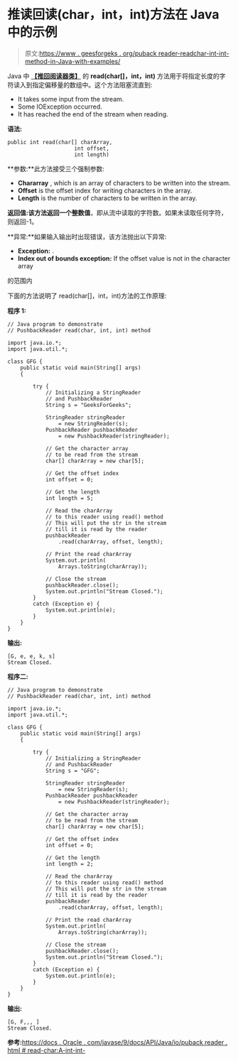 # 推读回读(char，int，int)方法在 Java 中的示例

> 原文:[https://www . geesforgeks . org/puback reader-readchar-int-int-method-in-Java-with-examples/](https://www.geeksforgeeks.org/pushbackreader-readchar-int-int-method-in-java-with-examples/)

Java 中 **[【推回阅读器类】](https://www.geeksforgeeks.org/java-io-pushbackreader-class-java/)** 的 **read(char[]，int，int)** 方法用于将指定长度的字符读入到指定偏移量的数组中。这个方法阻塞流直到:

*   It takes some input from the stream.
*   Some IOException occurred.
*   It has reached the end of the stream when reading.

**语法:**

```
public int read(char[] charArray, 
                     int offset, 
                     int length) 
```

**参数:**此方法接受三个强制参数:

*   **Chararray** , which is an array of characters to be written into the stream.
*   **Offset** is the offset index for writing characters in the array.
*   **Length** is the number of characters to be written in the array.

**返回值:**该方法返回一个**整数值**，即从流中读取的字符数。如果未读取任何字符，则返回-1。

**异常:**如果输入输出时出现错误，该方法抛出以下异常:

*   **Exception:** .
*   **Index out of bounds exception:** If the offset value is not in the character array

的范围内

下面的方法说明了 read(char[]，int，int)方法的工作原理:

**程序 1:**

```
// Java program to demonstrate
// PushbackReader read(char, int, int) method

import java.io.*;
import java.util.*;

class GFG {
    public static void main(String[] args)
    {

        try {
            // Initializing a StringReader
            // and PushbackReader
            String s = "GeeksForGeeks";

            StringReader stringReader
                = new StringReader(s);
            PushbackReader pushbackReader
                = new PushbackReader(stringReader);

            // Get the character array
            // to be read from the stream
            char[] charArray = new char[5];

            // Get the offset index
            int offset = 0;

            // Get the length
            int length = 5;

            // Read the charArray
            // to this reader using read() method
            // This will put the str in the stream
            // till it is read by the reader
            pushbackReader
                .read(charArray, offset, length);

            // Print the read charArray
            System.out.println(
                Arrays.toString(charArray));

            // Close the stream
            pushbackReader.close();
            System.out.println("Stream Closed.");
        }
        catch (Exception e) {
            System.out.println(e);
        }
    }
}
```

**输出:**

```
[G, e, e, k, s]
Stream Closed.

```

**程序二:**

```
// Java program to demonstrate
// PushbackReader read(char, int, int) method

import java.io.*;
import java.util.*;

class GFG {
    public static void main(String[] args)
    {

        try {
            // Initializing a StringReader
            // and PushbackReader
            String s = "GFG";

            StringReader stringReader
                = new StringReader(s);
            PushbackReader pushbackReader
                = new PushbackReader(stringReader);

            // Get the character array
            // to be read from the stream
            char[] charArray = new char[5];

            // Get the offset index
            int offset = 0;

            // Get the length
            int length = 2;

            // Read the charArray
            // to this reader using read() method
            // This will put the str in the stream
            // till it is read by the reader
            pushbackReader
                .read(charArray, offset, length);

            // Print the read charArray
            System.out.println(
                Arrays.toString(charArray));

            // Close the stream
            pushbackReader.close();
            System.out.println("Stream Closed.");
        }
        catch (Exception e) {
            System.out.println(e);
        }
    }
}
```

**输出:**

```
[G, F,,, ]
Stream Closed.

```

**参考:**[https://docs . Oracle . com/javase/9/docs/API/Java/io/puback reader . html # read-char:A-int-int-](https://docs.oracle.com/javase/9/docs/api/java/io/PushbackReader.html#read-char:A-int-int-)